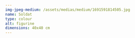 ```yaml
---
img-jpeg-medium: /assets/medias/medium/1691591814505.jpg
name: Soldat
type: colour
alt: figurine
dimensions: 40x40 cm
---
```

